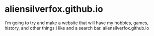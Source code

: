 # aliensilverfox.github.io
I'm going to try and make a website that will have my hobbies, games, history, and other things i like and a search bar.
aliensilverfox.github.io
